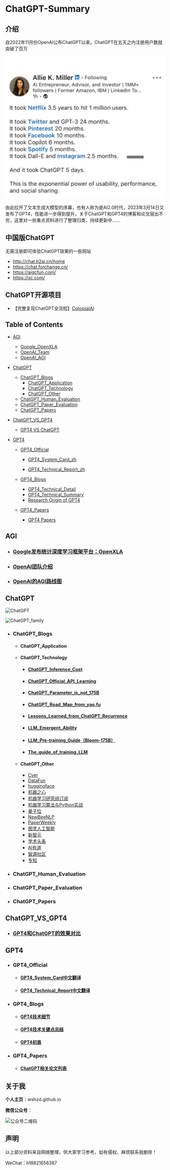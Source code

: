 # ChatGPT-Summary
## 介绍

自2022年11月份OpenAI公布ChatGPT以来，ChatGPT在五天之内注册用户数就突破了百万

![ChatGPT](images/chatgpt.png)

由此拉开了文本生成大模型的序幕，也有人称为是AI2.0时代，2023年3月14日又发布了GPT4，性能进一步得到提升，关于ChatGPT和GPT4的博客和论文层出不穷，这里对一些重点资料进行了整理归类，持续更新中......

## 中国版ChatGPT

无需注册即可体验ChatGPT效果的一些网站
* http://chat.h2ai.cn/home
* https://chat.forchange.cn/
* https://aigcfun.com/
* https://xc.com/
## ChatGPT开源项目

* 【完整复现ChatGPT全流程】[ColossalAI](https://github.com/hpcaitech/ColossalAI)
## Table of Contents

- [AGI](#agi)
  - [Google_OpenXLA](#google_openxla)
  - [OpenAI_Team](#open_team)
  - [OpenAI_AGI](#openai_agi)

- [ChatGPT](#chatgpt)
  - [ChatGPT_Blogs](#chatgpt_blogs)
    - [ChatGPT_Application](#chatgpt_application)
    - [ChatGPT_Technology](#chatgpt_technology)
    - [ChatGPT_Other](#chatgpt_other)
  - [ChatGPT_Human_Evaluation](#chatgpt_human_evaluation)
  - [ChatGPT_Paper_Evaluation](#chatgpt_paper_evaluation)
  - [ChatGPT_Papers](#chatgpt_papers)

- [ChatGPT_VS_GPT4](#chatgpt_vs_gpt4)
  - [GPT4 VS ChatGPT](#gpt4_vs_chatgpt)

- [GPT4](#gpt4)

  - [GPT4_Official](#gpt4_official)

    - [GPT4_System_Card_zh](#gpt4_system_card_zh)

    - [GPT4_Technical_Report_zh](#gpt4_technical_report_zh)

  - [GPT4_Blogs](#gpt4_blogs)

    - [GPT4_Technical_Detail](#gpt4_technical_detail)
    - [GPT4_Technical_Summary](#gpt4_technical_summary)
    - [Research Origin of GPT4](#research_origin_of_gpt4)

  - [GPT4_Papers](#gpt4_papers)

    - [GPT4 Papers](#gpt4_papers)

## AGI

- ### [Google发布统计深度学习框架平台：OpenXLA](https://github.com/wshzd/ChatGPT-Summary/blob/main/AGI/Google_OpenXLA.md)


- ### [OpenAI团队介绍](https://github.com/wshzd/ChatGPT-Summary/blob/main/AGI/OpenAI_Team.md)


- ### [OpenAI的AGI路线图](https://github.com/wshzd/ChatGPT-Summary/blob/main/AGI/OpenAI发布AGI路线图.md)


## ChatGPT

![ChatGPT](https://github.com/wshzd/ChatGPT-Summary/tree/main/images/chatgpt-head.png)

![ChatGPT_family](https://github.com/wshzd/ChatGPT-Summary/tree/main/images/chatgpt-3.jpg)

- ### ChatGPT_Blogs
  - #### ChatGPT_Application

  - #### ChatGPT_Technology

    - #### [ChatGPT_Inference_Cost](https://github.com/wshzd/ChatGPT-Summary/blob/main/ChatGPT/Blog/ChatGPT_Technology/ChatGPT_Inference_Cost.md)

    - #### [ChatGPT_Official_API_Learning](https://github.com/wshzd/ChatGPT-Summary/blob/main/ChatGPT/Blog/ChatGPT_Technology/ChatGPT_Official_API_Learning.md)

    - #### [ChatGPT_Parameter_is_not_175B](https://github.com/wshzd/ChatGPT-Summary/blob/main/ChatGPT/Blog/ChatGPT_Technology/ChatGPT_Parameter_is_not_175B.md)

    - #### [ChatGPT_Road_Map_from_yao.fu](https://github.com/wshzd/ChatGPT-Summary/blob/main/ChatGPT/Blog/ChatGPT_Technology/ChatGPT_Road_Map_from_yao.fu.md)

    - #### [Lessons_Learned_from_ChatGPT_Recurrence](https://github.com/wshzd/ChatGPT-Summary/blob/main/ChatGPT/Blog/ChatGPT_Technology/Lessons_Learned_from_ChatGPT_Recurrence.md)

    - #### [LLM_Emergent_Ability](https://github.com/wshzd/ChatGPT-Summary/blob/main/ChatGPT/Blog/ChatGPT_Technology/LLM_Emergent_Ability.md)

    - #### [LLM_Pre-training_Guide（Bloom-175B）](https://github.com/wshzd/ChatGPT-Summary/blob/main/ChatGPT/Blog/ChatGPT_Technology/LLM_Pre-training_Guide（Bloom-175B）.md)

    - #### [The_guide_of_training_LLM](https://github.com/wshzd/ChatGPT-Summary/blob/main/ChatGPT/Blog/ChatGPT_Technology/The_guide_of_training_LLM.md)

  - #### ChatGPT_Other

    - [Cver](https://github.com/wshzd/ChatGPT-Summary/blob/main/ChatGPT/Blog/Other/Cver.md)
    - [DataFun](https://github.com/wshzd/ChatGPT-Summary/blob/main/ChatGPT/Blog/Other/DataFun.md)
    - [huggingface](https://github.com/wshzd/ChatGPT-Summary/blob/main/ChatGPT/Blog/Other/huggingface.md)
    - [机器之心](https://github.com/wshzd/ChatGPT-Summary/blob/main/ChatGPT/Blog/Other/%E6%9C%BA%E5%99%A8%E4%B9%8B%E5%BF%83.md)
    - [机器学习研究组订阅](https://github.com/wshzd/ChatGPT-Summary/blob/main/ChatGPT/Blog/Other/%E6%9C%BA%E5%99%A8%E5%AD%A6%E4%B9%A0%E7%A0%94%E7%A9%B6%E7%BB%84%E8%AE%A2%E9%98%85.md)
    - [机器学习算法与Python实战](https://github.com/wshzd/ChatGPT-Summary/blob/main/ChatGPT/Blog/Other/%E6%9C%BA%E5%99%A8%E5%AD%A6%E4%B9%A0%E7%AE%97%E6%B3%95%E4%B8%8EPython%E5%AE%9E%E6%88%98.md)
    - [量子位](https://github.com/wshzd/ChatGPT-Summary/blob/main/ChatGPT/Blog/Other/%E9%87%8F%E5%AD%90%E4%BD%8D.md)
    - [NewBeeNLP](https://github.com/wshzd/ChatGPT-Summary/blob/main/ChatGPT/Blog/Other/NewBeeNLP.md)
    - [PaperWeekly](https://github.com/wshzd/ChatGPT-Summary/blob/main/ChatGPT/Blog/Other/PaperWeekly.md)
    - [图灵人工智能](https://github.com/wshzd/ChatGPT-Summary/blob/main/ChatGPT/Blog/Other/%E5%9B%BE%E7%81%B5%E4%BA%BA%E5%B7%A5%E6%99%BA%E8%83%BD.md)
    - [新智元](https://github.com/wshzd/ChatGPT-Summary/blob/main/ChatGPT/Blog/Other/%E6%96%B0%E6%99%BA%E5%85%83.md)
    - [学术头条](https://github.com/wshzd/ChatGPT-Summary/blob/main/ChatGPT/Blog/Other/%E5%AD%A6%E6%9C%AF%E5%A4%B4%E6%9D%A1.md)
    - [AI有道](https://github.com/wshzd/ChatGPT-Summary/blob/main/ChatGPT/Blog/Other/AI%E6%9C%89%E9%81%93.md)
    - [智源社区](https://github.com/wshzd/ChatGPT-Summary/blob/main/ChatGPT/Blog/Other/%E6%99%BA%E6%BA%90%E7%A4%BE%E5%8C%BA.md)
    - [专知](https://github.com/wshzd/ChatGPT-Summary/blob/main/ChatGPT/Blog/Other/%E4%B8%93%E7%9F%A5.md)

- ### ChatGPT_Human_Evaluation


- ### ChatGPT_Paper_Evaluation


- ### ChatGPT_Papers


## ChatGPT_VS_GPT4

- ### [GPT4和ChatGPT的效果对比](https://github.com/wshzd/ChatGPT-Summary/blob/main/ChatGPT_VS_GPT4/GPT4_VS_ChatGPT（from_nytimes）.md)


## GPT4

- ### GPT4_Official
  - #### [GPT4_System_Card中文翻译](https://github.com/wshzd/ChatGPT-Summary/blob/main/GPT4/Official/GPT-4_System_Card_zh.md)

  - #### [GPT4_Technical_Report中文翻译](https://github.com/wshzd/ChatGPT-Summary/blob/main/GPT4/Official/GPT4_Technical_Report_zh.md)

- ### GPT4_Blogs
  - #### [GPT4技术细节](https://github.com/wshzd/ChatGPT-Summary/blob/main/GPT4/Blog/GPT4_Technical_Detail.md)

  - #### [GPT4技术关键点总结](https://github.com/wshzd/ChatGPT-Summary/blob/main/GPT4/Blog/GPT4_Technical_Summary.md)

  - #### [GPT4初衷](https://github.com/wshzd/ChatGPT-Summary/blob/main/GPT4/Blog/Research_Origin_of_GPT-4.md)

- ### GPT4_Papers
  - #### [ChatGPT相关论文列表](https://github.com/wshzd/ChatGPT-Summary/tree/main/paper)

## 关于我

**个人主页**：wshzd.github.io

**微信公众号**：

![公众号二维码](https://github.com/wshzd/ChatGPT-Summary/tree/main/images/ArronAI.jpg)

## 声明

以上部分资料来自网络整理，供大家学习参考，如有侵权，麻烦联系我删除！ 

WeChat：h18821656387
